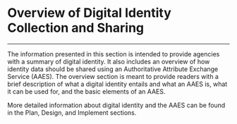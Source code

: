 # Overview of Digital Identity Collection and Sharing
---------------------

The information presented in this section is intended to provide agencies with a summary of digital identity. It also includes an overview of how identity data should be shared using an Authoritative Attribute Exchange Service (AAES). The overview section is meant to provide readers with a brief description of what a digital identity entails and what an AAES is, what it can be used for, and the basic elements of an AAES.

More detailed information about digital identity and the AAES can be found in the Plan, Design, and Implement sections.


